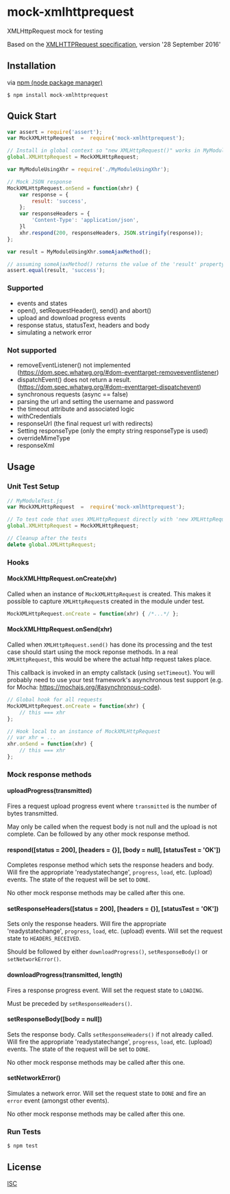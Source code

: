 # mock-xmlhttprequest
XMLHttpRequest mock for testing

Based on the [XMLHTTPRequest specification](https://xhr.spec.whatwg.org), version '28 September 2016'

## Installation
via [npm (node package manager)](https://github.com/npm/npm)

	$ npm install mock-xmlhttprequest

## Quick Start
```javascript
var assert = require('assert');
var MockXMLHttpRequest  =  require('mock-xmlhttprequest');

// Install in global context so "new XMLHttpRequest()" works in MyModuleUsingXhr
global.XMLHttpRequest = MockXMLHttpRequest;

var MyModuleUsingXhr = require('./MyModuleUsingXhr');

// Mock JSON response
MockXMLHttpRequest.onSend = function(xhr) {
	var response = {
		result: 'success',
	};
	var responseHeaders = {
		'Content-Type': 'application/json',
	}l
	xhr.respond(200, responseHeaders, JSON.stringify(response));
};

var result = MyModuleUsingXhr.someAjaxMethod();

// assuming someAjaxMethod() returns the value of the 'result' property
assert.equal(result, 'success');
```

### Supported
- events and states
- open(), setRequestHeader(), send() and abort()
- upload and download progress events
- response status, statusText, headers and body
- simulating a network error

### Not supported
- removeEventListener() not implemented (https://dom.spec.whatwg.org/#dom-eventtarget-removeeventlistener)
- dispatchEvent() does not return a result. (https://dom.spec.whatwg.org/#dom-eventtarget-dispatchevent)
- synchronous requests (async == false)
- parsing the url and setting the username and password
- the timeout attribute and associated logic
- withCredentials
- responseUrl (the final request url with redirects)
- Setting responseType (only the empty string responseType is used)
- overrideMimeType
- responseXml

## Usage

### Unit Test Setup
```javascript
// MyModuleTest.js
var MockXMLHttpRequest  =  require('mock-xmlhttprequest');

// To test code that uses XMLHttpRequest directly with 'new XMLHttpRequest()'
global.XMLHttpRequest = MockXMLHttpRequest;

// Cleanup after the tests
delete global.XMLHttpRequest;

```

### Hooks

#### MockXMLHttpRequest.onCreate(xhr)
Called when an instance of `MockXMLHttpRequest` is created. This makes it possible to capture `XMLHttpRequest`s created in the module under test.

```javascript
MockXMLHttpRequest.onCreate = function(xhr) { /*...*/ };
```

#### MockXMLHttpRequest.onSend(xhr)
Called when `XMLHttpRequest.send()` has done its processing and the test case should start using the mock reponse methods. In a real `XMLHttpRequest`, this would be where the actual http request takes place.

This callback is invoked in an empty callstack (using `setTimeout`). You will probably need to use your test framework's asynchronous test support (e.g. for Mocha: https://mochajs.org/#asynchronous-code).

```javascript
// Global hook for all requests
MockXMLHttpRequest.onCreate = function(xhr) {
	// this === xhr
};

// Hook local to an instance of MockXMLHttpRequest
// var xhr = ...
xhr.onSend = function(xhr) {
	// this === xhr
};
```

### Mock response methods

#### uploadProgress(transmitted)
Fires a request upload progress event where `transmitted` is the number of bytes transmitted.

May only be called when the request body is not null and the upload is not complete. Can be followed by any other mock response method.

#### respond([status = 200], [headers = {}], [body = null], [statusTest = 'OK'])
Completes response method which sets the response headers and body. Will fire the appropriate 'readystatechange', `progress`, `load`, etc. (upload) events. The state of the request will be set to `DONE`.

No other mock response methods may be called after this one.

#### setResponseHeaders([status = 200], [headers = {}], [statusTest = 'OK'])
Sets only the response headers. Will fire the appropriate 'readystatechange', `progress`, `load`, etc. (upload) events. Will set the request state to `HEADERS_RECEIVED`.

Should be followed by either `downloadProgress()`, `setResponseBody()` or `setNetworkError()`.

#### downloadProgress(transmitted, length)
Fires a response progress event. Will set the request state to `LOADING`.

Must be preceded by `setResponseHeaders()`.

#### setResponseBody([body = null])
Sets the response body. Calls `setResponseHeaders()` if not already called. Will fire the appropriate 'readystatechange', `progress`, `load`, etc. (upload) events. The state of the request will be set to `DONE`.

No other mock response methods may be called after this one.

#### setNetworkError()
Simulates a network error. Will set the request state to `DONE` and fire an `error` event  (amongst other events).

No other mock response methods may be called after this one.

### Run Tests

	$ npm test


## License

[ISC](LICENSE)

